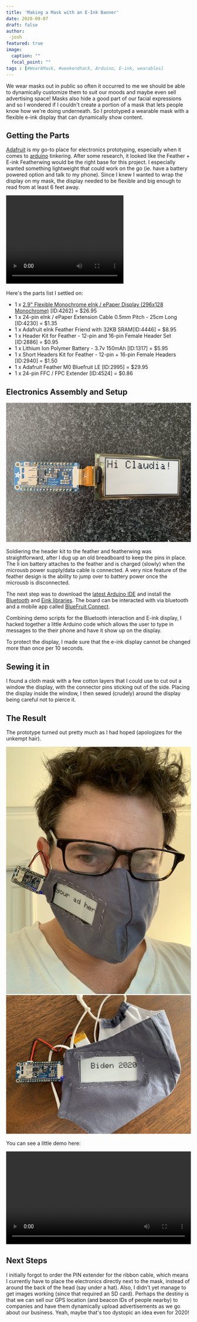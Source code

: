 ```yaml
---
title: 'Making a Mask with an E-Ink Banner'
date: 2020-09-07
draft: false
author:
 -josh
featured: true
image:
  caption: ""
  focal_point: ""
tags : [#WearAMask, #weekendhack, Arduino, E-ink, wearables]
---
```


<p>We wear masks out in public so often it occurred to me we should be able to dynamically customize them to suit our moods and maybe even sell advertising space! Masks also hide a good part of our facial expressions and so I wondered if I couldn't create a portion of a mask that lets people know how we're doing underneath. So I prototyped a wearable mask with a flexible e-ink display that can dynamically show content.</p>
<!--more-->

<h2>Getting the Parts</h2>

[Adafruit](https://www.adafruit.com) is my go-to place for electronics prototyping, especially when it comes to [arduino](https://www.arduino.cc/) tinkering. After some research, it looked like the Feather + E-ink Featherwing would be the right base for this project. I especially wanted something lightweight that could work on the go (ie. have a battery powered option and talk to my phone). Since I knew I wanted to wrap the display on my mask, the display needed to be flexible and big enough to read from at least 6 feet away.

<video width="320" height="240" controls loop autoplay>
  <source src="https://cdn-shop.adafruit.com/product-videos/1024x768/4262-06.mp4" type="video/mp4">
</video>



Here's the parts list I settled on:

 - 1 x [2.9" Flexible Monochrome eInk / ePaper Display (296x128 Monochrome)](https://www.adafruit.com/product/4262
)
[ID:4262] = $26.95
 - 1 x 24-pin eInk / ePaper Extension Cable 0.5mm Pitch - 25cm Long [ID:4230] =
$1.35
 - 1 x Adafruit eInk Feather Friend with 32KB SRAM[ID:4446] = $8.95
 - 1 x Header Kit for Feather - 12-pin and 16-pin Female Header Set [ID:2886] =
$0.95
 - 1 x Lithium Ion Polymer Battery - 3.7v 150mAh [ID:1317] = $5.95
 - 1 x Short Headers Kit for Feather - 12-pin + 16-pin Female Headers [ID:2940]
= $1.50
 - 1 x Adafruit Feather M0 Bluefruit LE [ID:2995] = $29.95
 - 1 x 24-pin FFC / FPC Extender [ID:4524] = $0.86

<h2>Electronics Assembly and Setup</h2>

<img src="assembled.png">

Soldiering the header kit to the feather and featherwing was straightforward, after I dug up an old breadboard to keep the pins in place. The li ion battery attaches to the feather and is charged (slowly) when the microusb power supply/data cable is connected. A very nice feature of the feather design is the ability to jump over to battery power once the microusb is disconnected.

The next step was to download the [latest Arduino IDE](https://www.arduino.cc/en/main/software) and install the [Bluetooth](https://learn.adafruit.com/adafruit-feather-32u4-bluefruit-le) and [Eink libraries](https://github.com/adafruit/Adafruit_EPD). The board can be interacted with via bluetooth and a mobile app called [BlueFruit Connect](https://apps.apple.com/us/app/adafruit-bluefruit-le-connect/id830125974).

Combining demo scripts for the Bluetooth interaction and E-ink display, I hacked together a little Arduino code which allows the user to type in messages to the their phone and have it show up on the display.

<script src="https://gist.github.com/profjsb/d6093cf6224b0ed1bcd962ea52008831.js"></script>

To protect the display, I made sure that the e-ink display cannot be changed more than once per 10 seconds.

<h2>Sewing it in</h2>

I found a cloth mask with a few cotton layers that I could use to cut out a window the display, with the connector pins sticking out of the side. Placing the display inside the window, I then sewed (crudely) around the display being careful not to pierce it.

<h2>The Result</h2>

The prototype turned out pretty much as I had hoped (apologizes for the unkempt hair).

<img src="featured.png">

<img src="mask-assembled.png">

You can see a little demo here:

<video  width="100%" controls>
    <source src="https://drive.google.com/uc?export=download&id=1jbOwQiQzcUzJCiRZGSOM-D3WZ4klME7s" type='video/mp4'>
</video>

<h2>Next Steps</h2>

I initially forgot to order the PIN extender for the ribbon cable, which means I currently have to place the electronics directly next to the mask, instead of around the back of the head (say under a hat). Also, I didn't yet manage to get images working (since that required an SD card). Perhaps the destiny is that we can sell our GPS location (and beacon IDs of people nearby) to companies and have them dynamically upload advertisements as we go about our business. Yeah, maybe that's too dystopic an idea even for 2020!
